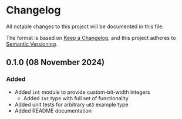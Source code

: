 # Changelog

[Keep a Changelog]:    https://keepachangelog.com/en/1.0.0/
[Semantic Versioning]: https://semver.org/spec/v2.0.0.html

All notable changes to this project will be documented in this file.

The format is based on [Keep a Changelog][], and this project adheres to
[Semantic Versioning][].


## 0.1.0 (08 November 2024)

### Added

  - Added `int` module to provide custom-bit-width integers
      - Added `Int` type with full set of functionality
  - Added unit tests for arbitrary `u63` example type
  - Added README documentation


